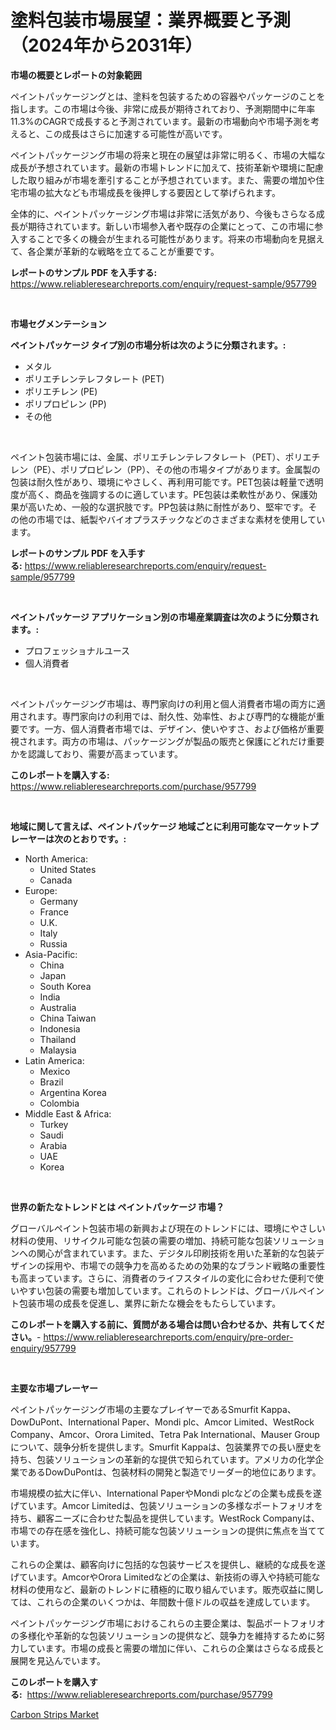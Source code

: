 <p><h1>塗料包装市場展望：業界概要と予測（2024年から2031年）</h1></p><p><strong>市場の概要とレポートの対象範囲</strong></p>
<p><p>ペイントパッケージングとは、塗料を包装するための容器やパッケージのことを指します。この市場は今後、非常に成長が期待されており、予測期間中に年率11.3%のCAGRで成長すると予測されています。最新の市場動向や市場予測を考えると、この成長はさらに加速する可能性が高いです。</p><p>ペイントパッケージング市場の将来と現在の展望は非常に明るく、市場の大幅な成長が予想されています。最新の市場トレンドに加えて、技術革新や環境に配慮した取り組みが市場を牽引することが予想されています。また、需要の増加や住宅市場の拡大なども市場成長を後押しする要因として挙げられます。</p><p>全体的に、ペイントパッケージング市場は非常に活気があり、今後もさらなる成長が期待されています。新しい市場参入者や既存の企業にとって、この市場に参入することで多くの機会が生まれる可能性があります。将来の市場動向を見据えて、各企業が革新的な戦略を立てることが重要です。</p></p>
<p><strong>レポートのサンプル PDF を入手する:</strong> <a href="https://www.reliableresearchreports.com/enquiry/request-sample/957799">https://www.reliableresearchreports.com/enquiry/request-sample/957799</a></p>
<p>&nbsp;</p>
<p><strong>市場セグメンテーション</strong></p>
<p><strong>ペイントパッケージ タイプ別の市場分析は次のように分類されます。:</strong></p>
<p><ul><li>メタル</li><li>ポリエチレンテレフタレート (PET)</li><li>ポリエチレン (PE)</li><li>ポリプロピレン (PP)</li><li>その他</li></ul></p>
<p>&nbsp;</p>
<p><p>ペイント包装市場には、金属、ポリエチレンテレフタレート（PET）、ポリエチレン（PE）、ポリプロピレン（PP）、その他の市場タイプがあります。金属製の包装は耐久性があり、環境にやさしく、再利用可能です。PET包装は軽量で透明度が高く、商品を強調するのに適しています。PE包装は柔軟性があり、保護効果が高いため、一般的な選択肢です。PP包装は熱に耐性があり、堅牢です。その他の市場では、紙製やバイオプラスチックなどのさまざまな素材を使用しています。</p></p>
<p><strong>レポートのサンプル PDF を入手する:</strong>&nbsp;<a href="https://www.reliableresearchreports.com/enquiry/request-sample/957799">https://www.reliableresearchreports.com/enquiry/request-sample/957799</a></p>
<p>&nbsp;</p>
<p><strong> ペイントパッケージ アプリケーション別の市場産業調査は次のように分類されます。:</strong></p>
<p><ul><li>プロフェッショナルユース</li><li>個人消費者</li></ul></p>
<p>&nbsp;</p>
<p><p>ペイントパッケージング市場は、専門家向けの利用と個人消費者市場の両方に適用されます。専門家向けの利用では、耐久性、効率性、および専門的な機能が重要です。一方、個人消費者市場では、デザイン、使いやすさ、および価格が重要視されます。両方の市場は、パッケージングが製品の販売と保護にどれだけ重要かを認識しており、需要が高まっています。</p></p>
<p><strong>このレポートを購入する:</strong>&nbsp; <a href="https://www.reliableresearchreports.com/purchase/957799">https://www.reliableresearchreports.com/purchase/957799</a></p>
<p>&nbsp;</p>
<p><strong>地域に関して言えば、ペイントパッケージ 地域ごとに利用可能なマーケットプレーヤーは次のとおりです。:</strong></p>
<p><ul>
    <li>
        North America:
        <ul>
            <li>United States</li>
            <li>Canada</li>
        </ul>
    </li>
    <li>
        Europe:
        <ul>
            <li>Germany</li>
            <li>France</li>
            <li>U.K.</li>
            <li>Italy</li>
            <li>Russia</li>
        </ul>
    </li>
    <li>
        Asia-Pacific:
        <ul>
            <li>China</li>
            <li>Japan</li>
            <li>South Korea</li>
            <li>India</li>
            <li>Australia</li>
            <li>China Taiwan</li>
            <li>Indonesia</li>
            <li>Thailand</li>
            <li>Malaysia</li>
        </ul>
    </li>
    <li>
        Latin America:
        <ul>
            <li>Mexico</li>
            <li>Brazil</li>
            <li>Argentina Korea</li>
            <li>Colombia</li>
        </ul>
    </li>
    <li>
        Middle East & Africa:
        <ul>
            <li>Turkey</li>
            <li>Saudi</li>
            <li>Arabia</li>
            <li>UAE</li>
            <li>Korea</li>
        </ul>
    </li>
    </ul></p>
<p>&nbsp;</p>
<p><strong>世界の新たなトレンドとは ペイントパッケージ 市場？</strong></p>
<p><p>グローバルペイント包装市場の新興および現在のトレンドには、環境にやさしい材料の使用、リサイクル可能な包装の需要の増加、持続可能な包装ソリューションへの関心が含まれています。また、デジタル印刷技術を用いた革新的な包装デザインの採用や、市場での競争力を高めるための効果的なブランド戦略の重要性も高まっています。さらに、消費者のライフスタイルの変化に合わせた便利で使いやすい包装の需要も増加しています。これらのトレンドは、グローバルペイント包装市場の成長を促進し、業界に新たな機会をもたらしています。</p></p>
<p><strong>このレポートを購入する前に、質問がある場合は問い合わせるか、共有してください。</strong>- <a href="https://www.reliableresearchreports.com/enquiry/pre-order-enquiry/957799">https://www.reliableresearchreports.com/enquiry/pre-order-enquiry/957799</a></p>
<p>&nbsp;</p>
<p><strong>主要な市場プレーヤー</strong></p>
<p><p>ペイントパッケージング市場の主要なプレイヤーであるSmurfit Kappa、DowDuPont、International Paper、Mondi plc、Amcor Limited、WestRock Company、Amcor、Orora Limited、Tetra Pak International、Mauser Groupについて、競争分析を提供します。Smurfit Kappaは、包装業界での長い歴史を持ち、包装ソリューションの革新的な提供で知られています。アメリカの化学企業であるDowDuPontは、包装材料の開発と製造でリーダー的地位にあります。</p><p>市場規模の拡大に伴い、International PaperやMondi plcなどの企業も成長を遂げています。Amcor Limitedは、包装ソリューションの多様なポートフォリオを持ち、顧客ニーズに合わせた製品を提供しています。WestRock Companyは、市場での存在感を強化し、持続可能な包装ソリューションの提供に焦点を当てています。</p><p>これらの企業は、顧客向けに包括的な包装サービスを提供し、継続的な成長を遂げています。AmcorやOrora Limitedなどの企業は、新技術の導入や持続可能な材料の使用など、最新のトレンドに積極的に取り組んでいます。販売収益に関しては、これらの企業のいくつかは、年間数十億ドルの収益を達成しています。</p><p>ペイントパッケージング市場におけるこれらの主要企業は、製品ポートフォリオの多様化や革新的な包装ソリューションの提供など、競争力を維持するために努力しています。市場の成長と需要の増加に伴い、これらの企業はさらなる成長と展開を見込んでいます。</p></p>
<p><strong>このレポートを購入する:</strong>&nbsp;&nbsp;<a href="https://www.reliableresearchreports.com/purchase/957799">https://www.reliableresearchreports.com/purchase/957799</a></p>
<p><p><a href="https://glittery-fuchsia-86a.notion.site/Carbon-Strips-Market-Research-Report-Reveals-The-Latest-Trends-And-Opportunities-of-this-Market-for--ac576fe196df424cafd2e3f677e68c23">Carbon Strips Market</a></p></p>